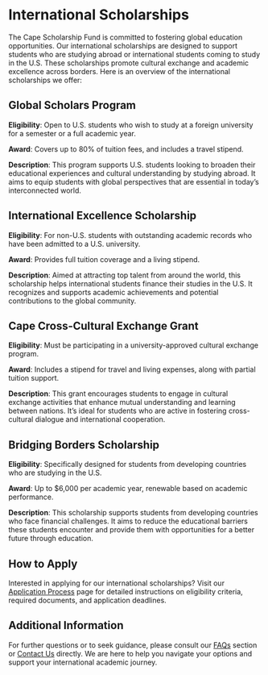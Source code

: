# International Scholarships

The Cape Scholarship Fund is committed to fostering global education opportunities. Our international scholarships are designed to support students who are studying abroad or international students coming to study in the U.S. These scholarships promote cultural exchange and academic excellence across borders. Here is an overview of the international scholarships we offer:

## Global Scholars Program

**Eligibility**: Open to U.S. students who wish to study at a foreign university for a semester or a full academic year.

**Award**: Covers up to 80% of tuition fees, and includes a travel stipend.

**Description**: This program supports U.S. students looking to broaden their educational experiences and cultural understanding by studying abroad. It aims to equip students with global perspectives that are essential in today’s interconnected world.

## International Excellence Scholarship

**Eligibility**: For non-U.S. students with outstanding academic records who have been admitted to a U.S. university.

**Award**: Provides full tuition coverage and a living stipend.

**Description**: Aimed at attracting top talent from around the world, this scholarship helps international students finance their studies in the U.S. It recognizes and supports academic achievements and potential contributions to the global community.

## Cape Cross-Cultural Exchange Grant

**Eligibility**: Must be participating in a university-approved cultural exchange program.

**Award**: Includes a stipend for travel and living expenses, along with partial tuition support.

**Description**: This grant encourages students to engage in cultural exchange activities that enhance mutual understanding and learning between nations. It’s ideal for students who are active in fostering cross-cultural dialogue and international cooperation.

## Bridging Borders Scholarship

**Eligibility**: Specifically designed for students from developing countries who are studying in the U.S.

**Award**: Up to $6,000 per academic year, renewable based on academic performance.

**Description**: This scholarship supports students from developing countries who face financial challenges. It aims to reduce the educational barriers these students encounter and provide them with opportunities for a better future through education.

## How to Apply

Interested in applying for our international scholarships? Visit our [Application Process](/) page for detailed instructions on eligibility criteria, required documents, and application deadlines.

## Additional Information

For further questions or to seek guidance, please consult our [FAQs](/) section or [Contact Us](/) directly. We are here to help you navigate your options and support your international academic journey.
